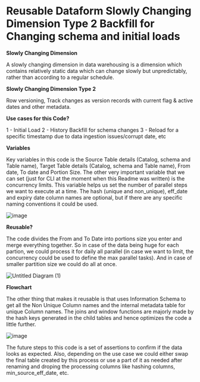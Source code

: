# Reusable Dataform Slowly Changing Dimension Type 2 Backfill for Changing schema and initial loads

**Slowly Changing Dimension**

A slowly changing dimension in data warehousing is a dimension which contains relatively static data which can change slowly but unpredictably, rather than according to a regular schedule.

**Slowly Changing Dimension Type 2**

Row versioning, Track changes as version records with current flag & active dates and other metadata.

**Use cases for this Code?**

1 - Initial Load
2 - History Backfill for schema changes
3 - Reload for a specific timestamp due to data ingestion issues/corrupt date, etc

**Variables**

Key variables in this code is the Source Table details (Catalog, schema and Table name), Target Table details (Catalog, schema and Table name), From date, To date and Portion Size. The other very important variable that we can set (just for CLI at the moment when this Readme was written) is the concurrency limits. This variable helps us set the number of parallel steps we want to execute at a time. The hash (unique and non_unique), eff_date and expiry date column names are optional, but if there are any specific naming conventions it could be used.

![image](https://user-images.githubusercontent.com/48508718/198388617-73e9ff7d-7bad-4889-9f95-4765fa5b826a.png)

**Reusable?**

The code divides the From and To Date into portions size you enter and merge everything together. So in case of the data being huge for each partion, we could process it for daily all parallel (in case we want to limit, the concurrency could be used to define the max parallel tasks). And in case of smaller partition size we could do all at once. 

![Untitled Diagram (1)](https://user-images.githubusercontent.com/48508718/198388574-10b125e4-3d94-44bd-b13f-eece77233a8c.png)


**Flowchart** 

The other thing that makes it reusable is that uses Information Schema to get all the Non Unique Column names and the internal metadata table for unique Column names. The joins and window functions are majorly made by the hash keys generated in the child tables and hence optimizes the code a little further.

![image](https://user-images.githubusercontent.com/48508718/198382310-4d6e8ede-6e8d-4003-81e2-236b6bb10c60.png)

The future steps to this code is a set of assertions to confirm if the data looks as expected. Also, depending on the use case we could either swap the final table created by this process or use a part of it as needed after renaming and droping the processing columns like hashing columns, min_source_eff_date, etc.

